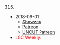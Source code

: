 315.
   * 2018-09-01
      * [Showzen]()
      * [Patreon]()
      * [UNCUT Patreon]()
   * <span style="color:red">LGC Weekly:</span> <No Message>
